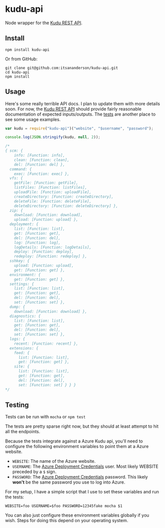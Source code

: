 # kudu-api
Node wrapper for the [Kudu REST API](https://github.com/projectkudu/kudu/wiki/REST-API).

Install
---

`npm install kudu-api`

Or from GitHub:

```
git clone git@github.com:itsananderson/kudu-api.git
cd kudu-api
npm install
```

Usage
---

Here's some really terrible API docs.
I plan to update them with more details soon.
For now, the [Kudu REST API](https://github.com/projectkudu/kudu/wiki/REST-API) should provide fairly reasonable documentation of expected inputs/outputs. The [tests](https://github.com/itsananderson/kudu-api/tree/master/test) are another place to see some usage examples.

```javascript
var kudu = require("kudu-api")("website", "$username", "password");

console.log(JSON.stringify(kudu, null, 2));

/*
{ scm: {
    info: [Function: info],
    clean: [Function: clean],
    del: [Function: del] },
  command: {
    exec: [Function: exec] },
  vfs: {
    getFile: [Function: getFile],
    listFiles: [Function: listFiles],
    uploadFile: [Function: uploadFile],
    createDirectory: [Function: createDirectory],
    deleteFile: [Function: deleteFile],
    deleteDirectory: [Function: deleteDirectory] },
  zip: {
    download: [Function: download],
    upload: [Function: upload] },
  deployment: {
    list: [Function: list],
    get: [Function: get],
    del: [Function: del],
    log: [Function: log],
    logDetails: [Function: logDetails],
    deploy: [Function: deploy],
    redeploy: [Function: redeploy] },
  sshkey: {
    upload: [Function: upload],
    get: [Function: get] },
  environment: {
    get: [Function: get] },
  settings: {
    list: [Function: list],
    get: [Function: get],
    del: [Function: del],
    set: [Function: set] },
  dump: {
    download: [Function: download] },
  diagnostics: {
    list: [Function: list],
    get: [Function: get],
    del: [Function: del],
    set: [Function: set] },
  logs: {
    recent: [Function: recent] },
  extensions: {
    feed: {
      list: [Function: list],
      get: [Function: get] },
    site: {
      list: [Function: list],
      get: [Function: get],
      del: [Function: del],
      set: [Function: set] } } }
*/

```

Testing
---

Tests can be run with `mocha` or `npm test`

The tests are pretty sparse right now, but they should at least attempt to hit all the endpoints.

Because the tests integrate against a Azure Kudu api, you'll need to configure the following environment variables to point them at a Azure website.

* `WEBSITE`: The name of the Azure website.
* `USERNAME`: The [Azure Deployment Credentials](https://github.com/projectkudu/kudu/wiki/Deployment-credentials) user. Most likely WEBSITE preceded by a `$` sign.
* `PASSWORD`: The [Azure Deployment Credentials](https://github.com/projectkudu/kudu/wiki/Deployment-credentials) password. This likely **won't** be the same password you use to log into Azure.

For my setup, I have a simple script that I use to set these variables and run the tests:

```
WEBSITE=foo USERNAME=$foo PASSWORD=12345fake mocha $1
```

You can also just configure these environment variables globally if you wish. Steps for doing this depend on your operating system.
